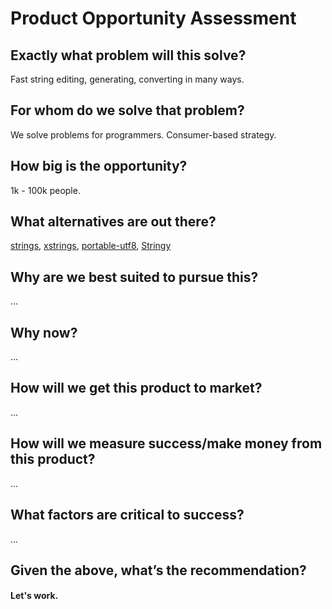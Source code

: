 # Product Opportunity Assessment

## Exactly what problem will this solve?
Fast string editing, generating, converting in many ways.

## For whom do we solve that problem?
We solve problems for programmers. Consumer-based strategy.

## How big is the opportunity? 
1k - 100k people.

## What alternatives are out there?
[strings](https://github.com/piotrmurach/strings),
[xstrings](https://github.com/huandu/xstrings),
[portable-utf8](https://github.com/voku/portable-utf8),
[Stringy](https://github.com/voku/Stringy)
## Why are we best suited to pursue this?
...
## Why now?
...
## How will we get this product to market?
...
## How will we measure success/make money from this product?
...
## What factors are critical to success?
...
## Given the above, what’s the recommendation?
#### Let's work.
